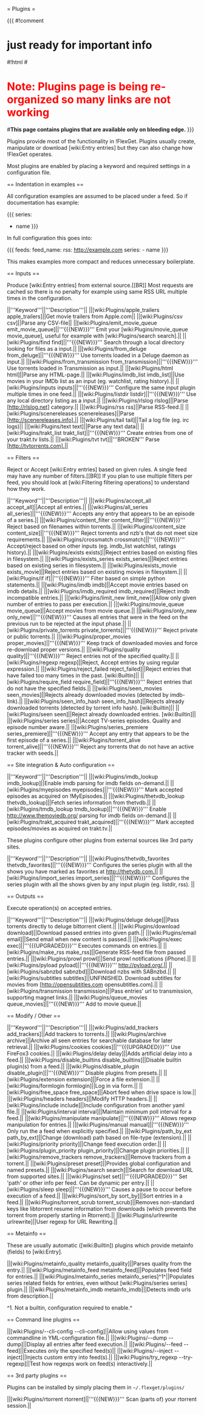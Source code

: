 = Plugins =

{{{
#!comment

# just ready for important info

#!html
#<h1 style="text-align: left; color: red">Note: Plugins page is being re-organized so many links are not working</h1>
#<b>This page contains plugins that are available only on bleeding edge.</b> 
}}}

Plugins provide most of the functionality in !FlexGet. Plugins usually create, manipulate or download [wiki:Entry entries] but they can also change how !FlexGet operates.

Most plugins are enabled by placing a keyword and required settings in a configuration file.

== Indentation in examples ==

All configuration examples are assumed to be placed under a feed. So if documentation has example:

{{{
series:
  - name
}}}

In full configuration this goes into:

{{{
feeds:
  feed_name:
    rss: http://example.com
    series:
      - name
}}}

This makes examples more compact and reduces unnecessary boilerplate.

== Inputs ==

Produce [wiki:Entry entries] from external source.[[BR]]
Most requests are cached so there is no penalty for example using same RSS URL multiple times in the configuration.

||'''Keyword'''||'''Description'''||
||[wiki:Plugins/apple_trailers apple_trailers]||Get movie trailers from Apple.com||
||[wiki:Plugins/csv csv]||Parse any CSV-file||
||[wiki:Plugins/emit_movie_queue emit_movie_queue]||'''{{{NEW}}}''' Emit your [wiki:Plugins/movie_queue movie_queue], useful for example with [wiki:Plugins/search search].||
||[wiki:Plugins/find find]||'''{{{NEW}}}''' Search through a local directory looking for files as a input.||
||[wiki:Plugins/from_deluge from_deluge]||'''{{{NEW}}}''' Use torrents loaded in a Deluge daemon as input.||
||[wiki:Plugins/from_transmission from_transmission]||'''{{{NEW}}}''' Use torrents loaded in Transmission as input.||
||[wiki:Plugins/html html]||Parse any HTML-page.||
||[wiki:Plugins/imdb_list imdb_list]||Use movies in your IMDb list as an input (eg. watchlist, rating history).||
||[wiki:Plugins/inputs inputs]||'''{{{NEW}}}''' Configure the same input plugin multiple times in one feed.||
||[wiki:Plugins/listdir listdir]||'''{{{NEW}}}''' Use any local directory listing as a input.||
||[wiki:Plugins/rlslog rlslog]||Parse [http://rlslog.net] category.||
||[wiki:Plugins/rss rss]||Parse RSS-feed.||
||[wiki:Plugins/scenereleases scenereleases]||Parse [http://scenereleases.info].||
||[wiki:Plugins/tail tail]||Tail a log file (eg. irc logs)||
||[wiki:Plugins/text text]||Parse any text data||
||[wiki:Plugins/trakt_list trakt_list]||'''{{{NEW}}}''' Create entries from one of your trakt.tv lists.||
||[wiki:Plugins/tvt tvt]||'''BROKEN''' Parse [http://tvtorrents.com].||

== Filters ==

Reject or Accept [wiki:Entry entries] based on given rules. A single feed may have any number of filters.[[BR]]
If you plan to use multiple filters per feed, you should look at [wiki:Filtering filtering operations] to understand how they work.

||'''Keyword'''||'''Description'''||
||[wiki:Plugins/accept_all accept_all]||Accept all entries.||
||[wiki:Plugins/all_series all_series]||'''{{{NEW}}}'''  Accepts any entry that appears to be an episode of a series.||
||[wiki:Plugins/content_filter content_filter]||'''{{{NEW}}}'''  Reject based on filenames within torrents.||
||[wiki:Plugins/content_size content_size]||'''{{{NEW}}}'''  Reject torrents and nzb's that do not meet size requirements.||
||[wiki:Plugins/crossmatch crossmatch]||'''{{{NEW}}}'''  Accept/reject based on other inputs (eg. imdb_list watchlist, ratings history).||
||[wiki:Plugins/exists exists]||Reject entries based on existing files in filesystem.||
||[wiki:Plugins/exists_series exists_series]||Reject entries based on existing series in filesystem.||
||[wiki:Plugins/exists_movie exists_movie]||Reject entries based on existing movies in filesystem.||
||[wiki:Plugins/if if]||'''{{{NEW}}}''' Filter based on simple python statements.||
||[wiki:Plugins/imdb imdb]||Accept movie entries based on imdb details.||
||[wiki:Plugins/imdb_required imdb_required]||Reject imdb incompatible entries.||
||[wiki:Plugins/limit_new limit_new]||Allow only given number of entries to pass per execution.||
||[wiki:Plugins/movie_queue movie_queue]||Accept movies from movie queue.||
||[wiki:Plugins/only_new only_new]||'''{{{NEW}}}'''  Causes all entries that were in the feed on the previous run to be rejected at the input phase.||
||[wiki:Plugins/private_torrents private_torrents]||'''{{{NEW}}}'''  Reject private or public torrents.||
||[wiki:Plugins/proper_movies proper_movies]||'''{{{NEW}}}'''  Keep track of downloaded movies and force re-download proper versions.||
||[wiki:Plugins/quality quality]||'''{{{NEW}}}'''  Reject entries not of the specified quality.||
||[wiki:Plugins/regexp regexp]||Reject, Accept entries by using regular expression.||
||[wiki:Plugins/reject_failed reject_failed]||Reject entries that have failed too many times in the past. [wiki:Builtin]||
||[wiki:Plugins/require_field require_field]||'''{{{NEW}}}'''  Reject entries that do not have the specified fields.||
||[wiki:Plugins/seen_movies seen_movies]||Rejects already downloaded movies (detected by imdb-link).||
||[wiki:Plugins/seen_info_hash seen_info_hash]||Rejects already downloaded torrents (detected by torrent info hash). [wiki:Builtin]||
||[wiki:Plugins/seen seen]||Reject already downloaded entries. [wiki:Builtin]||
||[wiki:Plugins/series series]||Accept TV-series episodes. Quality and episode number aware.||
||[wiki:Plugins/series_premiere series_premiere]||'''{{{NEW}}}'''  Accept any entry that appears to be the first episode of a series.||
||[wiki:Plugins/torrent_alive torrent_alive]||'''{{{NEW}}}''' Reject any torrents that do not have an active tracker with seeds.||

== Site integration & Auto configuration ==

||'''Keyword'''||'''Description'''||
||[wiki:Plugins/imdb_lookup imdb_lookup]||Enable imdb parsing for imdb fields on-demand.||
||[wiki:Plugins/myepisodes myepisodes]||'''{{{NEW}}}''' Mark accepted episodes as acquired on !MyEpisodes.||
||[wiki:Plugins/thetvdb_lookup thetvdb_lookup]||Fetch series information from thetvdb.||
||[wiki:Plugins/tmdb_lookup tmdb_lookup]||'''{{{NEW}}}''' Enable http://www.themoviedb.org/ parsing for imdb fields on-demand.||
||[wiki:Plugins/trakt_acquired trakt_acquired]||'''{{{NEW}}}''' Mark accepted episodes/movies as acquired on trakt.tv.||

These plugins configure other plugins from external sources like 3rd party sites.

||'''Keyword'''||'''Description'''||
||[wiki:Plugins/thetvdb_favorites thetvdb_favorites]||'''{{{NEW}}}'''  Configures the series plugin with all the shows you have marked as favorites at http://thetvdb.com.||
||[wiki:Plugins/import_series import_series]||'''{{{NEW}}}'''  Configures the series plugin with all the shows given by any input plugin (eg. listdir, rss). ||

== Outputs ==

Execute operation(s) on accepted entries.

||'''Keyword'''||'''Description'''||
||[wiki:Plugins/deluge deluge]||Pass torrents directly to deluge bittorrent client.||
||[wiki:Plugins/download download]||Download passed entries into given path.||
||[wiki:Plugins/email email]||Send email when new content is passed.||
||[wiki:Plugins/exec exec]||'''{{{UPGRADED}}}'''  Executes commands on entries.||
||[wiki:Plugins/make_rss make_rss]||Generate RSS-feed file from passed entries.||
||[wiki:Plugins/prowl prowl]||Send prowl notifications (iPhone).||
||[wiki:Plugins/pyload pyload]||'''{{{NEW}}}'''  http://pyload.org/.||
||[wiki:Plugins/sabnzbd sabnzbd]||Download nzbs with SABnzbd.||
||[wiki:Plugins/subtitles subtitles]||UNFINISHED. Download subtitles for movies from [http://opensubtitles.com opensubtitles.com].||
||[wiki:Plugins/transmission transmission]||Pass entries' url to transmission, supporting magnet links.||
||[wiki:Plugins/queue_movies queue_movies]||'''{{{NEW}}}'''  Add to movie queue.||

== Modify / Other ==

||'''Keyword'''||'''Description'''||
||[wiki:Plugins/add_trackers add_trackers]||Add trackers to torrents.||
||[wiki:Plugins/archive archive]||Archive all seen entries for searchable database for later retrieval.||
||[wiki:Plugins/cookies cookies]||'''{{{UPGRADED}}}'''  Use FireFox3 cookies.||
||[wiki:Plugins/delay delay]||Adds artificial delay into a feed.||
||[wiki:Plugins/disable_builtins disable_builtins]||Disable builtin plugin(s) from a feed.||
||[wiki:Plugins/disable_plugin disable_plugin]||'''{{{NEW}}}''' Disable plugins from presets.||
||[wiki:Plugins/extension extension]||Force a file extension.||
||[wiki:Plugins/formlogin formlogin]||Log in via form.||
||[wiki:Plugins/free_space free_space]||Abort feed when drive space is low.||
||[wiki:Plugins/headers headers]||Modify HTTP headers.||
||[wiki:Plugins/include include]||Include configuration from another yaml file.||
||[wiki:Plugins/interval interval]||Maintain minimum poll interval for a feed.||
||[wiki:Plugins/manipulate manipulate]||'''{{{NEW}}}''' Allows regexp manipulation for entries.||
||[wiki:Plugins/manual manual]||'''{{{NEW}}}''' Only run the a feed when explicitly specified.||
||[wiki:Plugins/path_by_ext path_by_ext]||Change (download) path based on file-type (extension).||
||[wiki:Plugins/priority priority]||Change feed execution order.||
||[wiki:Plugins/plugin_priority plugin_priority]||Change plugin priorities.||
||[wiki:Plugins/remove_trackers remove_trackers]||Remove trackers from a torrent.||
||[wiki:Plugins/preset preset]||Provides global configuration and named presets.||
||[wiki:Plugins/search search]||Search for download URL from supported sites.||
||[wiki:Plugins/set set]||'''{{{UPGRADED}}}'''  Set 'path' or other info per feed. Can be dynamic per entry.||
||[wiki:Plugins/sleep sleep]||'''{{{NEW}}}'''  Causes a pause to occur before execution of a feed.||
||[wiki:Plugins/sort_by sort_by]||Sort entries in a feed.||
||[wiki:Plugins/torrent_scrub torrent_scrub]||Removes non-standard keys like libtorrent resume information from downloads (which prevents the torrent from properly starting in Rtorrent).||
||[wiki:Plugins/urlrewrite urlrewrite]||User regexp for URL Rewriting.||

== Metainfo ==

These are usually automatic ([wiki:Builtin]) plugins which provide metainfo (fields) to [wiki:Entry].

||[wiki:Plugins/metainfo_quality metainfo_quality]||Parses quality from the entry.||
||[wiki:Plugins/metainfo_feed metainfo_feed]||Populates feed field for entries.||
||[wiki:Plugins/metainfo_series metainfo_series]^1^||Populates series related fields for entries, even without [wiki:Plugins/series series] plugin.||
||[wiki:Plugins/metainfo_imdb metainfo_imdb]||Detects imdb urls from description.||

^1. Not a builtin, configuration required to enable.^

== Command line plugins ==

||[wiki:Plugins/--cli-config --cli-config]||Allow using values from commandline in YML-configuration file.||
||[wiki:Plugins/--dump --dump]||Display all entries after feed execution.||
||[wiki:Plugins/--feed --feed]||Executes only the specified feed(s)||
||[wiki:Plugins/--inject --inject]||Injects custom entry into feed(s).||
||[wiki:Plugins/try_regexp --try-regexp]||Test how regexps work on feed(s) interactively.||

== 3rd party plugins ==

Plugins can be installed by simply placing them in `~/.flexget/plugins/`

||[wiki:Plugins/rtorrent rtorrent]||'''{{{NEW}}}''' Scan (parts of) your rtorrent session.||
